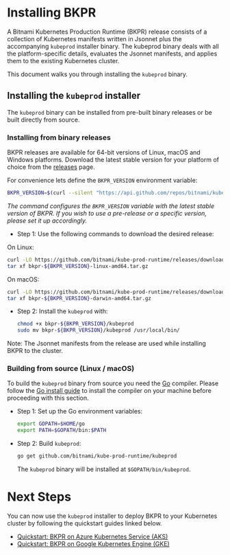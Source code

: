 # Installing BKPR

A Bitnami Kubernetes Production Runtime (BKPR) release consists of a collection of Kubernetes manifests written in Jsonnet plus the accompanying `kubeprod` installer binary. The kubeprod binary deals with all the platform-specific details, evaluates the Jsonnet manifests, and applies them to the existing Kubernetes cluster.

This document walks you through installing the `kubeprod` binary.

## Installing the `kubeprod` installer

The `kubeprod` binary can be installed from pre-built binary releases or be built directly from source.

### Installing from binary releases

BKPR releases are available for 64-bit versions of Linux, macOS and Windows platforms. Download the latest stable version for your platform of choice from the [releases](https://github.com/bitnami/kube-prod-runtime/releases) page.

For convenience lets define the `BKPR_VERSION` environment variable:

```bash
BKPR_VERSION=$(curl --silent "https://api.github.com/repos/bitnami/kube-prod-runtime/releases/latest" | jq -r '.tag_name')
```

_The command configures the `BKPR_VERSION` variable with the latest stable version of BKPR. If you wish to use a pre-release or a specific version, please set it up accordingly._

* Step 1: Use the following commands to download the desired release:

On Linux:

  ```bash
  curl -LO https://github.com/bitnami/kube-prod-runtime/releases/download/${BKPR_VERSION}/bkpr-${BKPR_VERSION}-linux-amd64.tar.gz
  tar xf bkpr-${BKPR_VERSION}-linux-amd64.tar.gz
  ```

On macOS:

  ```bash
  curl -LO https://github.com/bitnami/kube-prod-runtime/releases/download/${BKPR_VERSION}/bkpr-${BKPR_VERSION}-darwin-amd64.tar.gz
  tar xf bkpr-${BKPR_VERSION}-darwin-amd64.tar.gz
  ```

* Step 2: Install the `kubeprod` with:

  ```bash
  chmod +x bkpr-${BKPR_VERSION}/kubeprod
  sudo mv bkpr-${BKPR_VERSION}/kubeprod /usr/local/bin/
  ```

Note: The Jsonnet manifests from the release are used while installing BKPR to the cluster.

### Building from source (Linux / macOS)

To build the `kubeprod` binary from source you need the [Go](https://golang.org/) compiler. Please follow the [Go install guide](https://golang.org/doc/install) to install the compiler on your machine before proceeding with this section.

* Step 1: Set up the Go environment variables:

  ```bash
  export GOPATH=$HOME/go
  export PATH=$GOPATH/bin:$PATH
  ```

* Step 2: Build `kubeprod`:

  ```bash
  go get github.com/bitnami/kube-prod-runtime/kubeprod
  ```
  
  The `kubeprod` binary will be installed at `$GOPATH/bin/kubeprod`. 

# Next Steps

You can now use the `kubeprod` installer to deploy BKPR to your Kubernetes cluster by following the quickstart guides linked below.

- [Quickstart: BKPR on Azure Kubernetes Service (AKS)](quickstart-aks.md)
- [Quickstart: BKPR on Google Kubernetes Engine (GKE)](quickstart-gke.md)
